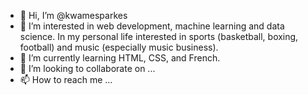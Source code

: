 - 👋 Hi, I’m @kwamesparkes
- 👀 I’m interested in web development, machine learning and data science. In my personal life interested in sports (basketball, boxing, football) and music (especially music business).
- 🌱 I’m currently learning HTML, CSS, and French. 
- 💞️ I’m looking to collaborate on ...
- 📫 How to reach me ...

<!---
kwamesparkes/kwamesparkes is a ✨ special ✨ repository because its `README.md` (this file) appears on your GitHub profile.
You can click the Preview link to take a look at your changes.
--->
